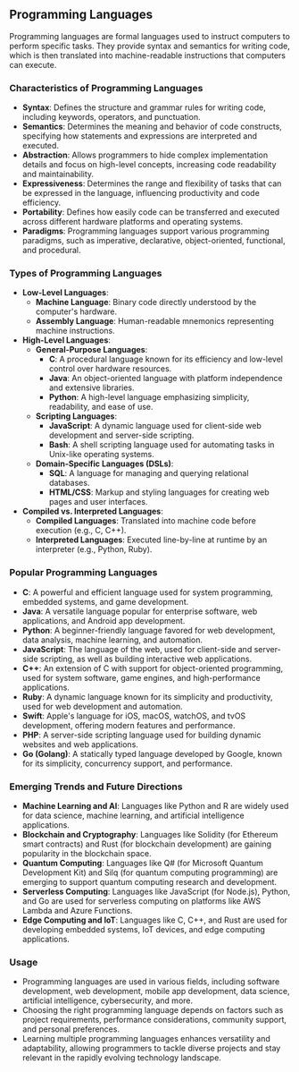## Programming Languages

Programming languages are formal languages used to instruct computers to perform specific tasks. They provide syntax and semantics for writing code, which is then translated into machine-readable instructions that computers can execute.

### Characteristics of Programming Languages

- **Syntax**: Defines the structure and grammar rules for writing code, including keywords, operators, and punctuation.
- **Semantics**: Determines the meaning and behavior of code constructs, specifying how statements and expressions are interpreted and executed.
- **Abstraction**: Allows programmers to hide complex implementation details and focus on high-level concepts, increasing code readability and maintainability.
- **Expressiveness**: Determines the range and flexibility of tasks that can be expressed in the language, influencing productivity and code efficiency.
- **Portability**: Defines how easily code can be transferred and executed across different hardware platforms and operating systems.
- **Paradigms**: Programming languages support various programming paradigms, such as imperative, declarative, object-oriented, functional, and procedural.

### Types of Programming Languages

- **Low-Level Languages**:
  - **Machine Language**: Binary code directly understood by the computer's hardware.
  - **Assembly Language**: Human-readable mnemonics representing machine instructions.
- **High-Level Languages**:
  - **General-Purpose Languages**:
    - **C**: A procedural language known for its efficiency and low-level control over hardware resources.
    - **Java**: An object-oriented language with platform independence and extensive libraries.
    - **Python**: A high-level language emphasizing simplicity, readability, and ease of use.
  - **Scripting Languages**:
    - **JavaScript**: A dynamic language used for client-side web development and server-side scripting.
    - **Bash**: A shell scripting language used for automating tasks in Unix-like operating systems.
  - **Domain-Specific Languages (DSLs)**:
    - **SQL**: A language for managing and querying relational databases.
    - **HTML/CSS**: Markup and styling languages for creating web pages and user interfaces.
- **Compiled vs. Interpreted Languages**:
  - **Compiled Languages**: Translated into machine code before execution (e.g., C, C++).
  - **Interpreted Languages**: Executed line-by-line at runtime by an interpreter (e.g., Python, Ruby).

### Popular Programming Languages

- **C**: A powerful and efficient language used for system programming, embedded systems, and game development.
- **Java**: A versatile language popular for enterprise software, web applications, and Android app development.
- **Python**: A beginner-friendly language favored for web development, data analysis, machine learning, and automation.
- **JavaScript**: The language of the web, used for client-side and server-side scripting, as well as building interactive web applications.
- **C++**: An extension of C with support for object-oriented programming, used for system software, game engines, and high-performance applications.
- **Ruby**: A dynamic language known for its simplicity and productivity, used for web development and automation.
- **Swift**: Apple's language for iOS, macOS, watchOS, and tvOS development, offering modern features and performance.
- **PHP**: A server-side scripting language used for building dynamic websites and web applications.
- **Go (Golang)**: A statically typed language developed by Google, known for its simplicity, concurrency support, and performance.

### Emerging Trends and Future Directions

- **Machine Learning and AI**: Languages like Python and R are widely used for data science, machine learning, and artificial intelligence applications.
- **Blockchain and Cryptography**: Languages like Solidity (for Ethereum smart contracts) and Rust (for blockchain development) are gaining popularity in the blockchain space.
- **Quantum Computing**: Languages like Q# (for Microsoft Quantum Development Kit) and Silq (for quantum computing programming) are emerging to support quantum computing research and development.
- **Serverless Computing**: Languages like JavaScript (for Node.js), Python, and Go are used for serverless computing on platforms like AWS Lambda and Azure Functions.
- **Edge Computing and IoT**: Languages like C, C++, and Rust are used for developing embedded systems, IoT devices, and edge computing applications.

### Usage

- Programming languages are used in various fields, including software development, web development, mobile app development, data science, artificial intelligence, cybersecurity, and more.
- Choosing the right programming language depends on factors such as project requirements, performance considerations, community support, and personal preferences.
- Learning multiple programming languages enhances versatility and adaptability, allowing programmers to tackle diverse projects and stay relevant in the rapidly evolving technology landscape.
